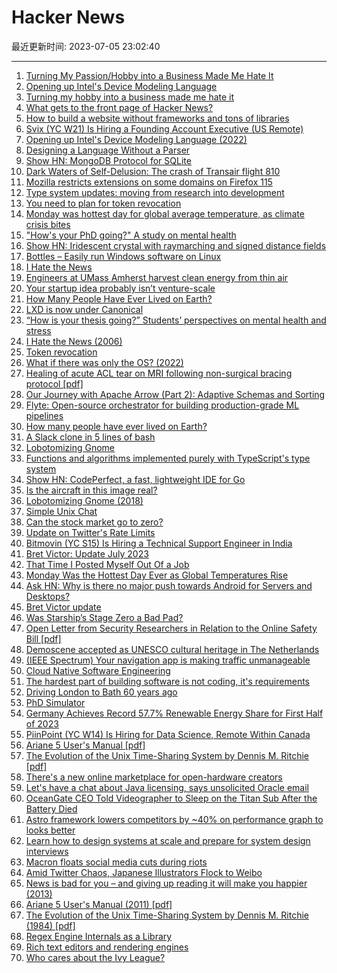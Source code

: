 # Hacker News

最近更新时间: 2023-07-05 23:02:40

--- 
1. [Turning My Passion/Hobby into a Business Made Me Hate It](https://shant.nu/turning-my-passion-hobby-into-a-business-made-me-hate-it/) 
2. [Opening up Intel's Device Modeling Language](https://community.intel.com/t5/Blogs/Products-and-Solutions/Software/Opening-up-the-Device-Modeling-Language/post/1417739) 
3. [Turning my hobby into a business made me hate it](https://shant.nu/turning-my-passion-hobby-into-a-business-made-me-hate-it/) 
4. [What gets to the front page of Hacker News?](https://randomshit.dev/posts/what-gets-to-the-front-page-of-hacker-news) 
5. [How to build a website without frameworks and tons of libraries](https://www.kodingkitty.com/blog/how-to-build-a-website/) 
6. [Svix (YC W21) Is Hiring a Founding Account Executive (US Remote)](https://www.svix.com/careers/) 
7. [Opening up Intel's Device Modeling Language (2022)](https://community.intel.com/t5/Blogs/Products-and-Solutions/Software/Opening-up-the-Device-Modeling-Language/post/1417739) 
8. [Designing a Language Without a Parser](https://thunderseethe.dev/posts/type-inference/) 
9. [Show HN: MongoDB Protocol for SQLite](https://github.com/FerretDB/FerretDB) 
10. [Dark Waters of Self-Delusion: The crash of Transair flight 810](https://admiralcloudberg.medium.com/dark-waters-of-self-delusion-the-crash-of-transair-flight-810-a4eeb033bc00) 
11. [Mozilla restricts extensions on some domains on Firefox 115](https://www.askvg.com/fix-some-extensions-are-not-allowed-in-firefox-115-and-later/) 
12. [Type system updates: moving from research into development](https://elixir-lang.org/blog/2023/06/22/type-system-updates-research-dev/) 
13. [You need to plan for token revocation](https://www.biscuitsec.org/docs/guides/revocation/) 
14. [Monday was hottest day for global average temperature, as climate crisis bites](https://www.theguardian.com/world/2023/jul/04/monday-was-hottest-day-for-global-average-temperature-on-record-as-climate-crisis-bites) 
15. ["How's your PhD going?" A study on mental health](https://journals.plos.org/plosone/article?id=10.1371/journal.pone.0288103) 
16. [Show HN: Iridescent crystal with raymarching and signed distance fields](https://varun.ca/ray-march-sdf/) 
17. [Bottles – Easily run Windows software on Linux](https://usebottles.com/) 
18. [I Hate the News](http://www.aaronsw.com/weblog/hatethenews) 
19. [Engineers at UMass Amherst harvest clean energy from thin air](https://www.umass.edu/news/article/engineers-umass-amherst-harvest-abundant-clean-energy-thin-air-247) 
20. [Your startup idea probably isn’t venture-scale](https://www.lennysnewsletter.com/p/your-startup-idea-probably-isnt-venture) 
21. [How Many People Have Ever Lived on Earth?](https://www.prb.org/articles/how-many-people-have-ever-lived-on-earth/) 
22. [LXD is now under Canonical](https://linuxcontainers.org/lxd/) 
23. [“How is your thesis going?” Students’ perspectives on mental health and stress](https://journals.plos.org/plosone/article?id=10.1371/journal.pone.0288103) 
24. [I Hate the News (2006)](http://www.aaronsw.com/weblog/hatethenews) 
25. [Token revocation](https://www.biscuitsec.org/docs/guides/revocation/) 
26. [What if there was only the OS? (2022)](https://dusted.dk/pages/phlog/2022-11-13.txt) 
27. [Healing of acute ACL tear on MRI following non-surgical bracing protocol [pdf]](https://bjsm.bmj.com/content/bjsports/early/2023/06/13/bjsports-2023-106931.full.pdf?with-ds=yes) 
28. [Our Journey with Apache Arrow (Part 2): Adaptive Schemas and Sorting](https://arrow.apache.org/blog/2023/06/26/our-journey-at-f5-with-apache-arrow-part-2/) 
29. [Flyte: Open-source orchestrator for building production-grade ML pipelines](https://python.langchain.com/docs/ecosystem/integrations/flyte) 
30. [How many people have ever lived on Earth?](https://www.prb.org/articles/how-many-people-have-ever-lived-on-earth/) 
31. [A Slack clone in 5 lines of bash](https://the-dam.org/docs/explanations/suc.html) 
32. [Lobotomizing Gnome](https://eklitzke.org/lobotomizing-gnome) 
33. [Functions and algorithms implemented purely with TypeScript's type system](https://github.com/ronami/meta-typing) 
34. [Show HN: CodePerfect, a fast, lightweight IDE for Go](https://codeperfect95.com) 
35. [Is the aircraft in this image real?](https://aviation.stackexchange.com/questions/99788/is-the-aircraft-in-this-image-real) 
36. [Lobotomizing Gnome (2018)](https://eklitzke.org/lobotomizing-gnome) 
37. [Simple Unix Chat](https://the-dam.org/docs/explanations/suc.html) 
38. [Can the stock market go to zero?](https://www.afrugaldoctor.com/home/market-zero) 
39. [Update on Twitter's Rate Limits](https://business.twitter.com/en/blog/update-on-twitters-limited-usage.html) 
40. [Bitmovin (YC S15) Is Hiring a Technical Support Engineer in India](https://bitmovin.com/careers/technical-support-engineer-tier-1-chennai-6829109002/) 
41. [Bret Victor: Update July 2023](http://worrydream.com/July2023/) 
42. [That Time I Posted Myself Out Of a Job](https://cohost.org/stillinbeta/post/1847579-that-time-i-posted-m) 
43. [Monday Was the Hottest Day Ever as Global Temperatures Rise](https://www.bloomberg.com/news/articles/2023-07-04/world-records-hottest-day-ever-on-july-3) 
44. [Ask HN: Why is there no major push towards Android for Servers and Desktops?](https://news.ycombinator.com/item?id=36596324) 
45. [Bret Victor update](http://worrydream.com/July2023/) 
46. [Was Starship’s Stage Zero a Bad Pad?](https://practical.engineering/blog/2023/6/16/w47wdfg7h5uojks1c85boeyjhl9ot4) 
47. [Open Letter from Security Researchers in Relation to the Online Safety Bill [pdf]](https://haddadi.github.io/UKOSBOpenletter.pdf) 
48. [Demoscene accepted as UNESCO cultural heritage in The Netherlands](http://demoscene-the-art-of-coding.net/2023/07/03/unescodemoscene-accepted-as-unesco-cultural-heritage-in-the-netherlands/) 
49. [(IEEE Spectrum) Your navigation app is making traffic unmanageable](https://spectrum.ieee.org/your-navigation-app-is-making-traffic-unmanageable) 
50. [Cloud Native Software Engineering](https://arxiv.org/abs/2307.01045) 
51. [The hardest part of building software is not coding, it's requirements](https://stackoverflow.blog/2023/06/26/the-hardest-part-of-building-software-is-not-coding-its-requirements/) 
52. [Driving London to Bath 60 years ago](https://www.youtube.com/watch?v=Qp-Sv_lXWvU) 
53. [PhD Simulator](https://research.wmz.ninja/projects/phd/index.html) 
54. [Germany Achieves Record 57.7% Renewable Energy Share for First Half of 2023](https://www.ise.fraunhofer.de/en/press-media/press-releases/2023/german-net-power-generation-in-first-half-of-2023-renewable-energy-share-of-57-percent.html) 
55. [PiinPoint (YC W14) Is Hiring for Data Science, Remote Within Canada](https://www.ycombinator.com/companies/piinpoint/jobs/4jPeUKT-data-scientist) 
56. [Ariane 5 User's Manual [pdf]](https://www.arianespace.com/wp-content/uploads/2015/09/Ariane5_users_manual_Issue5_July2011.pdf) 
57. [The Evolution of the Unix Time-Sharing System by Dennis M. Ritchie [pdf]](https://www.bell-labs.com/usr/dmr/www/hist.pdf) 
58. [There's a new online marketplace for open-hardware creators](https://lectronz.com/blog_entries/5) 
59. [Let's have a chat about Java licensing, says unsolicited Oracle email](https://www.theregister.com/2023/07/05/unsolicited_oracle_emails_java/) 
60. [OceanGate CEO Told Videographer to Sleep on the Titan Sub After the Battery Died](https://petapixel.com/2023/07/05/oceangate-ceo-told-videographer-to-sleep-on-the-titan-sub-after-the-battery-died/) 
61. [Astro framework lowers competitors by ~40% on performance graph to looks better](https://twitter.com/sigma__dev/status/1676505365935005696) 
62. [Learn how to design systems at scale and prepare for system design interviews](https://github.com/karanpratapsingh/system-design) 
63. [Macron floats social media cuts during riots](https://www.politico.eu/article/macron-mulls-cutting-access-social-media-during-riots/) 
64. [Amid Twitter Chaos, Japanese Illustrators Flock to Weibo](https://www.sixthtone.com/news/1013241) 
65. [News is bad for you – and giving up reading it will make you happier (2013)](https://www.theguardian.com/media/2013/apr/12/news-is-bad-rolf-dobelli) 
66. [Ariane 5 User's Manual (2011) [pdf]](https://www.arianespace.com/wp-content/uploads/2015/09/Ariane5_users_manual_Issue5_July2011.pdf) 
67. [The Evolution of the Unix Time-Sharing System by Dennis M. Ritchie (1984) [pdf]](https://www.bell-labs.com/usr/dmr/www/hist.pdf) 
68. [Regex Engine Internals as a Library](https://blog.burntsushi.net/regex-internals/) 
69. [Rich text editors and rendering engines](https://writer.zohopublic.com/writer/published/djw8l10ba521e51a34c2488530291ebf76dbf) 
70. [Who cares about the Ivy League?](https://www.noahpinion.blog/p/who-cares-about-the-ivy-league-repost) 
